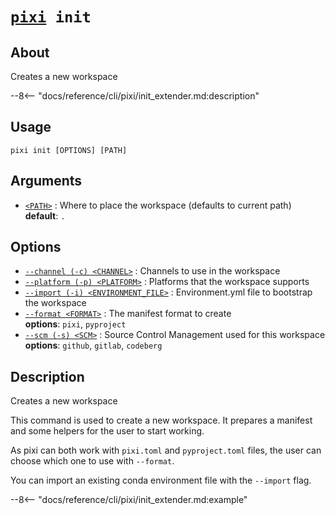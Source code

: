 <!--- This file is autogenerated. Do not edit manually! -->
# <code>[pixi](../pixi.md) init</code>

## About
Creates a new workspace

--8<-- "docs/reference/cli/pixi/init_extender.md:description"

## Usage
```
pixi init [OPTIONS] [PATH]
```

## Arguments
- <a id="arg-<PATH>" href="#arg-<PATH>">`<PATH>`</a>
:  Where to place the workspace (defaults to current path)
<br>**default**: `.`

## Options
- <a id="arg---channel" href="#arg---channel">`--channel (-c) <CHANNEL>`</a>
:  Channels to use in the workspace
- <a id="arg---platform" href="#arg---platform">`--platform (-p) <PLATFORM>`</a>
:  Platforms that the workspace supports
- <a id="arg---import" href="#arg---import">`--import (-i) <ENVIRONMENT_FILE>`</a>
:  Environment.yml file to bootstrap the workspace
- <a id="arg---format" href="#arg---format">`--format <FORMAT>`</a>
:  The manifest format to create
<br>**options**: `pixi`, `pyproject`
- <a id="arg---scm" href="#arg---scm">`--scm (-s) <SCM>`</a>
:  Source Control Management used for this workspace
<br>**options**: `github`, `gitlab`, `codeberg`

## Description
Creates a new workspace

This command is used to create a new workspace. It prepares a manifest and some helpers for the user to start working.

As pixi can both work with `pixi.toml` and `pyproject.toml` files, the user can choose which one to use with `--format`.

You can import an existing conda environment file with the `--import` flag.


--8<-- "docs/reference/cli/pixi/init_extender.md:example"

